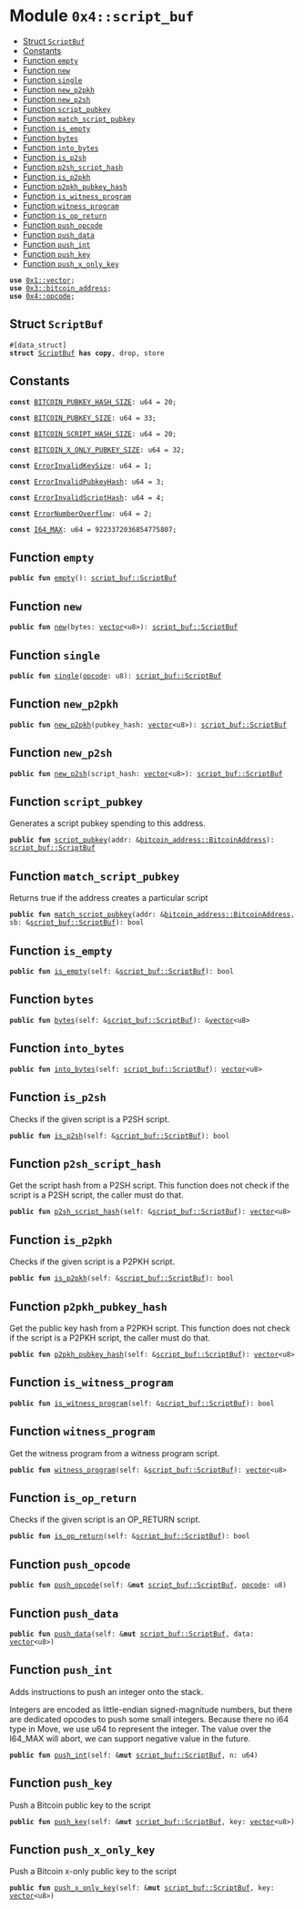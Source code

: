 
<a id="0x4_script_buf"></a>

# Module `0x4::script_buf`



-  [Struct `ScriptBuf`](#0x4_script_buf_ScriptBuf)
-  [Constants](#@Constants_0)
-  [Function `empty`](#0x4_script_buf_empty)
-  [Function `new`](#0x4_script_buf_new)
-  [Function `single`](#0x4_script_buf_single)
-  [Function `new_p2pkh`](#0x4_script_buf_new_p2pkh)
-  [Function `new_p2sh`](#0x4_script_buf_new_p2sh)
-  [Function `script_pubkey`](#0x4_script_buf_script_pubkey)
-  [Function `match_script_pubkey`](#0x4_script_buf_match_script_pubkey)
-  [Function `is_empty`](#0x4_script_buf_is_empty)
-  [Function `bytes`](#0x4_script_buf_bytes)
-  [Function `into_bytes`](#0x4_script_buf_into_bytes)
-  [Function `is_p2sh`](#0x4_script_buf_is_p2sh)
-  [Function `p2sh_script_hash`](#0x4_script_buf_p2sh_script_hash)
-  [Function `is_p2pkh`](#0x4_script_buf_is_p2pkh)
-  [Function `p2pkh_pubkey_hash`](#0x4_script_buf_p2pkh_pubkey_hash)
-  [Function `is_witness_program`](#0x4_script_buf_is_witness_program)
-  [Function `witness_program`](#0x4_script_buf_witness_program)
-  [Function `is_op_return`](#0x4_script_buf_is_op_return)
-  [Function `push_opcode`](#0x4_script_buf_push_opcode)
-  [Function `push_data`](#0x4_script_buf_push_data)
-  [Function `push_int`](#0x4_script_buf_push_int)
-  [Function `push_key`](#0x4_script_buf_push_key)
-  [Function `push_x_only_key`](#0x4_script_buf_push_x_only_key)


<pre><code><b>use</b> <a href="">0x1::vector</a>;
<b>use</b> <a href="">0x3::bitcoin_address</a>;
<b>use</b> <a href="opcode.md#0x4_opcode">0x4::opcode</a>;
</code></pre>



<a id="0x4_script_buf_ScriptBuf"></a>

## Struct `ScriptBuf`



<pre><code>#[data_struct]
<b>struct</b> <a href="script_buf.md#0x4_script_buf_ScriptBuf">ScriptBuf</a> <b>has</b> <b>copy</b>, drop, store
</code></pre>



<a id="@Constants_0"></a>

## Constants


<a id="0x4_script_buf_BITCOIN_PUBKEY_HASH_SIZE"></a>



<pre><code><b>const</b> <a href="script_buf.md#0x4_script_buf_BITCOIN_PUBKEY_HASH_SIZE">BITCOIN_PUBKEY_HASH_SIZE</a>: u64 = 20;
</code></pre>



<a id="0x4_script_buf_BITCOIN_PUBKEY_SIZE"></a>



<pre><code><b>const</b> <a href="script_buf.md#0x4_script_buf_BITCOIN_PUBKEY_SIZE">BITCOIN_PUBKEY_SIZE</a>: u64 = 33;
</code></pre>



<a id="0x4_script_buf_BITCOIN_SCRIPT_HASH_SIZE"></a>



<pre><code><b>const</b> <a href="script_buf.md#0x4_script_buf_BITCOIN_SCRIPT_HASH_SIZE">BITCOIN_SCRIPT_HASH_SIZE</a>: u64 = 20;
</code></pre>



<a id="0x4_script_buf_BITCOIN_X_ONLY_PUBKEY_SIZE"></a>



<pre><code><b>const</b> <a href="script_buf.md#0x4_script_buf_BITCOIN_X_ONLY_PUBKEY_SIZE">BITCOIN_X_ONLY_PUBKEY_SIZE</a>: u64 = 32;
</code></pre>



<a id="0x4_script_buf_ErrorInvalidKeySize"></a>



<pre><code><b>const</b> <a href="script_buf.md#0x4_script_buf_ErrorInvalidKeySize">ErrorInvalidKeySize</a>: u64 = 1;
</code></pre>



<a id="0x4_script_buf_ErrorInvalidPubkeyHash"></a>



<pre><code><b>const</b> <a href="script_buf.md#0x4_script_buf_ErrorInvalidPubkeyHash">ErrorInvalidPubkeyHash</a>: u64 = 3;
</code></pre>



<a id="0x4_script_buf_ErrorInvalidScriptHash"></a>



<pre><code><b>const</b> <a href="script_buf.md#0x4_script_buf_ErrorInvalidScriptHash">ErrorInvalidScriptHash</a>: u64 = 4;
</code></pre>



<a id="0x4_script_buf_ErrorNumberOverflow"></a>



<pre><code><b>const</b> <a href="script_buf.md#0x4_script_buf_ErrorNumberOverflow">ErrorNumberOverflow</a>: u64 = 2;
</code></pre>



<a id="0x4_script_buf_I64_MAX"></a>



<pre><code><b>const</b> <a href="script_buf.md#0x4_script_buf_I64_MAX">I64_MAX</a>: u64 = 9223372036854775807;
</code></pre>



<a id="0x4_script_buf_empty"></a>

## Function `empty`



<pre><code><b>public</b> <b>fun</b> <a href="script_buf.md#0x4_script_buf_empty">empty</a>(): <a href="script_buf.md#0x4_script_buf_ScriptBuf">script_buf::ScriptBuf</a>
</code></pre>



<a id="0x4_script_buf_new"></a>

## Function `new`



<pre><code><b>public</b> <b>fun</b> <a href="script_buf.md#0x4_script_buf_new">new</a>(bytes: <a href="">vector</a>&lt;u8&gt;): <a href="script_buf.md#0x4_script_buf_ScriptBuf">script_buf::ScriptBuf</a>
</code></pre>



<a id="0x4_script_buf_single"></a>

## Function `single`



<pre><code><b>public</b> <b>fun</b> <a href="script_buf.md#0x4_script_buf_single">single</a>(<a href="opcode.md#0x4_opcode">opcode</a>: u8): <a href="script_buf.md#0x4_script_buf_ScriptBuf">script_buf::ScriptBuf</a>
</code></pre>



<a id="0x4_script_buf_new_p2pkh"></a>

## Function `new_p2pkh`



<pre><code><b>public</b> <b>fun</b> <a href="script_buf.md#0x4_script_buf_new_p2pkh">new_p2pkh</a>(pubkey_hash: <a href="">vector</a>&lt;u8&gt;): <a href="script_buf.md#0x4_script_buf_ScriptBuf">script_buf::ScriptBuf</a>
</code></pre>



<a id="0x4_script_buf_new_p2sh"></a>

## Function `new_p2sh`



<pre><code><b>public</b> <b>fun</b> <a href="script_buf.md#0x4_script_buf_new_p2sh">new_p2sh</a>(script_hash: <a href="">vector</a>&lt;u8&gt;): <a href="script_buf.md#0x4_script_buf_ScriptBuf">script_buf::ScriptBuf</a>
</code></pre>



<a id="0x4_script_buf_script_pubkey"></a>

## Function `script_pubkey`

Generates a script pubkey spending to this address.


<pre><code><b>public</b> <b>fun</b> <a href="script_buf.md#0x4_script_buf_script_pubkey">script_pubkey</a>(addr: &<a href="_BitcoinAddress">bitcoin_address::BitcoinAddress</a>): <a href="script_buf.md#0x4_script_buf_ScriptBuf">script_buf::ScriptBuf</a>
</code></pre>



<a id="0x4_script_buf_match_script_pubkey"></a>

## Function `match_script_pubkey`

Returns true if the address creates a particular script


<pre><code><b>public</b> <b>fun</b> <a href="script_buf.md#0x4_script_buf_match_script_pubkey">match_script_pubkey</a>(addr: &<a href="_BitcoinAddress">bitcoin_address::BitcoinAddress</a>, sb: &<a href="script_buf.md#0x4_script_buf_ScriptBuf">script_buf::ScriptBuf</a>): bool
</code></pre>



<a id="0x4_script_buf_is_empty"></a>

## Function `is_empty`



<pre><code><b>public</b> <b>fun</b> <a href="script_buf.md#0x4_script_buf_is_empty">is_empty</a>(self: &<a href="script_buf.md#0x4_script_buf_ScriptBuf">script_buf::ScriptBuf</a>): bool
</code></pre>



<a id="0x4_script_buf_bytes"></a>

## Function `bytes`



<pre><code><b>public</b> <b>fun</b> <a href="script_buf.md#0x4_script_buf_bytes">bytes</a>(self: &<a href="script_buf.md#0x4_script_buf_ScriptBuf">script_buf::ScriptBuf</a>): &<a href="">vector</a>&lt;u8&gt;
</code></pre>



<a id="0x4_script_buf_into_bytes"></a>

## Function `into_bytes`



<pre><code><b>public</b> <b>fun</b> <a href="script_buf.md#0x4_script_buf_into_bytes">into_bytes</a>(self: <a href="script_buf.md#0x4_script_buf_ScriptBuf">script_buf::ScriptBuf</a>): <a href="">vector</a>&lt;u8&gt;
</code></pre>



<a id="0x4_script_buf_is_p2sh"></a>

## Function `is_p2sh`

Checks if the given script is a P2SH script.


<pre><code><b>public</b> <b>fun</b> <a href="script_buf.md#0x4_script_buf_is_p2sh">is_p2sh</a>(self: &<a href="script_buf.md#0x4_script_buf_ScriptBuf">script_buf::ScriptBuf</a>): bool
</code></pre>



<a id="0x4_script_buf_p2sh_script_hash"></a>

## Function `p2sh_script_hash`

Get the script hash from a P2SH script.
This function does not check if the script is a P2SH script, the caller must do that.


<pre><code><b>public</b> <b>fun</b> <a href="script_buf.md#0x4_script_buf_p2sh_script_hash">p2sh_script_hash</a>(self: &<a href="script_buf.md#0x4_script_buf_ScriptBuf">script_buf::ScriptBuf</a>): <a href="">vector</a>&lt;u8&gt;
</code></pre>



<a id="0x4_script_buf_is_p2pkh"></a>

## Function `is_p2pkh`

Checks if the given script is a P2PKH script.


<pre><code><b>public</b> <b>fun</b> <a href="script_buf.md#0x4_script_buf_is_p2pkh">is_p2pkh</a>(self: &<a href="script_buf.md#0x4_script_buf_ScriptBuf">script_buf::ScriptBuf</a>): bool
</code></pre>



<a id="0x4_script_buf_p2pkh_pubkey_hash"></a>

## Function `p2pkh_pubkey_hash`

Get the public key hash from a P2PKH script.
This function does not check if the script is a P2PKH script, the caller must do that.


<pre><code><b>public</b> <b>fun</b> <a href="script_buf.md#0x4_script_buf_p2pkh_pubkey_hash">p2pkh_pubkey_hash</a>(self: &<a href="script_buf.md#0x4_script_buf_ScriptBuf">script_buf::ScriptBuf</a>): <a href="">vector</a>&lt;u8&gt;
</code></pre>



<a id="0x4_script_buf_is_witness_program"></a>

## Function `is_witness_program`



<pre><code><b>public</b> <b>fun</b> <a href="script_buf.md#0x4_script_buf_is_witness_program">is_witness_program</a>(self: &<a href="script_buf.md#0x4_script_buf_ScriptBuf">script_buf::ScriptBuf</a>): bool
</code></pre>



<a id="0x4_script_buf_witness_program"></a>

## Function `witness_program`

Get the witness program from a witness program script.


<pre><code><b>public</b> <b>fun</b> <a href="script_buf.md#0x4_script_buf_witness_program">witness_program</a>(self: &<a href="script_buf.md#0x4_script_buf_ScriptBuf">script_buf::ScriptBuf</a>): <a href="">vector</a>&lt;u8&gt;
</code></pre>



<a id="0x4_script_buf_is_op_return"></a>

## Function `is_op_return`

Checks if the given script is an OP_RETURN script.


<pre><code><b>public</b> <b>fun</b> <a href="script_buf.md#0x4_script_buf_is_op_return">is_op_return</a>(self: &<a href="script_buf.md#0x4_script_buf_ScriptBuf">script_buf::ScriptBuf</a>): bool
</code></pre>



<a id="0x4_script_buf_push_opcode"></a>

## Function `push_opcode`



<pre><code><b>public</b> <b>fun</b> <a href="script_buf.md#0x4_script_buf_push_opcode">push_opcode</a>(self: &<b>mut</b> <a href="script_buf.md#0x4_script_buf_ScriptBuf">script_buf::ScriptBuf</a>, <a href="opcode.md#0x4_opcode">opcode</a>: u8)
</code></pre>



<a id="0x4_script_buf_push_data"></a>

## Function `push_data`



<pre><code><b>public</b> <b>fun</b> <a href="script_buf.md#0x4_script_buf_push_data">push_data</a>(self: &<b>mut</b> <a href="script_buf.md#0x4_script_buf_ScriptBuf">script_buf::ScriptBuf</a>, data: <a href="">vector</a>&lt;u8&gt;)
</code></pre>



<a id="0x4_script_buf_push_int"></a>

## Function `push_int`

Adds instructions to push an integer onto the stack.

Integers are encoded as little-endian signed-magnitude numbers, but there are dedicated
opcodes to push some small integers.
Because there no i64 type in Move, we use u64 to represent the integer.
The value over the I64_MAX will abort, we can support negative value in the future.


<pre><code><b>public</b> <b>fun</b> <a href="script_buf.md#0x4_script_buf_push_int">push_int</a>(self: &<b>mut</b> <a href="script_buf.md#0x4_script_buf_ScriptBuf">script_buf::ScriptBuf</a>, n: u64)
</code></pre>



<a id="0x4_script_buf_push_key"></a>

## Function `push_key`

Push a Bitcoin public key to the script


<pre><code><b>public</b> <b>fun</b> <a href="script_buf.md#0x4_script_buf_push_key">push_key</a>(self: &<b>mut</b> <a href="script_buf.md#0x4_script_buf_ScriptBuf">script_buf::ScriptBuf</a>, key: <a href="">vector</a>&lt;u8&gt;)
</code></pre>



<a id="0x4_script_buf_push_x_only_key"></a>

## Function `push_x_only_key`

Push a Bitcoin x-only public key to the script


<pre><code><b>public</b> <b>fun</b> <a href="script_buf.md#0x4_script_buf_push_x_only_key">push_x_only_key</a>(self: &<b>mut</b> <a href="script_buf.md#0x4_script_buf_ScriptBuf">script_buf::ScriptBuf</a>, key: <a href="">vector</a>&lt;u8&gt;)
</code></pre>
